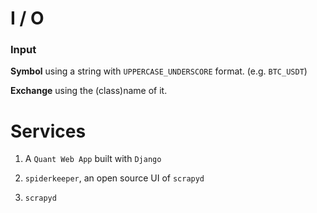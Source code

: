 # I / O

### Input

**Symbol** using a string with `UPPERCASE_UNDERSCORE` format. (e.g. `BTC_USDT`)

**Exchange** using the (class)name of it.

# Services

1. A `Quant Web App` built with `Django`

2. `spiderkeeper`, an open source UI of `scrapyd`

3. `scrapyd`
